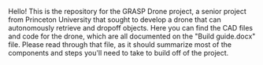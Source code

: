 Hello! This is the repository for the GRASP Drone project, a senior project from Princeton University that sought to develop a drone that can autonomously retrieve and dropoff objects. Here you can find the CAD files and code for the drone, which are all documented on the "Build guide.docx" file. Please read through that file, as it should summarize most of the components and steps you'll need to take to build off of the project.
